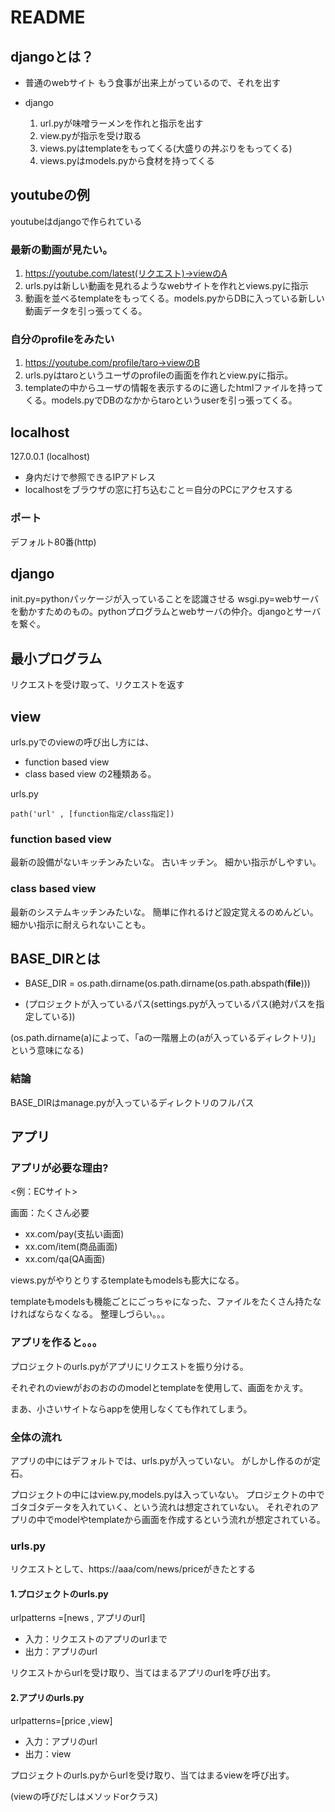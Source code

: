 # README

## djangoとは？

- 普通のwebサイト
もう食事が出来上がっているので、それを出す

- django
    1.  url.pyが味噌ラーメンを作れと指示を出す
    2.  view.pyが指示を受け取る
    3. views.pyはtemplateをもってくる(大盛りの丼ぶりをもってくる)
    4. views.pyはmodels.pyから食材を持ってくる

## youtubeの例

youtubeはdjangoで作られている

### 最新の動画が見たい。
1. https://youtube.com/latest(リクエスト)→viewのA
2. urls.pyは新しい動画を見れるようなwebサイトを作れとviews.pyに指示
3. 動画を並べるtemplateをもってくる。models.pyからDBに入っている新しい動画データを引っ張ってくる。



### 自分のprofileをみたい
1. https://youtube.com/profile/taro→viewのB
2. urls.pyはtaroというユーザのprofileの画面を作れとview.pyに指示。
3. templateの中からユーザの情報を表示するのに適したhtmlファイルを持ってくる。models.pyでDBのなかからtaroというuserを引っ張ってくる。


## localhost

127.0.0.1
(localhost)

- 身内だけで参照できるIPアドレス
- localhostをブラウザの窓に打ち込むこと＝自分のPCにアクセスする

### ポート
デフォルト80番(http)

## django

init.py=pythonパッケージが入っていることを認識させる
wsgi.py=webサーバを動かすためのもの。pythonプログラムとwebサーバの仲介。djangoとサーバを繋ぐ。


## 最小プログラム

リクエストを受け取って、リクエストを返す

## view

urls.pyでのviewの呼び出し方には、
- function based view 
- class based view
の2種類ある。

urls.py
```
path('url' , [function指定/class指定])

```


### function based view
最新の設備がないキッチンみたいな。
古いキッチン。
細かい指示がしやすい。

### class based view
最新のシステムキッチンみたいな。
簡単に作れるけど設定覚えるのめんどい。
細かい指示に耐えられないことも。

## BASE_DIRとは

- BASE_DIR = os.path.dirname(os.path.dirname(os.path.abspath(__file__)))

- (プロジェクトが入っているパス(settings.pyが入っているパス(絶対パスを指定している))

(os.path.dirname(a)によって、「aの一階層上の(aが入っているディレクトリ)」という意味になる)

### 結論
BASE_DIRはmanage.pyが入っているディレクトリのフルパス


## アプリ

### アプリが必要な理由?
<例：ECサイト>

画面：たくさん必要
- xx.com/pay(支払い画面)
- xx.com/item(商品画面)
- xx.com/qa(QA画面)

views.pyがやりとりするtemplateもmodelsも膨大になる。

templateもmodelsも機能ごとにごっちゃになった、ファイルをたくさん持たなければならなくなる。
整理しづらい。。。

### アプリを作ると。。。

プロジェクトのurls.pyがアプリにリクエストを振り分ける。

それぞれのviewがおのおののmodelとtemplateを使用して、画面をかえす。


まあ、小さいサイトならappを使用しなくても作れてしまう。

### 全体の流れ

アプリの中にはデフォルトでは、urls.pyが入っていない。
がしかし作るのが定石。


プロジェクトの中にはview.py,models.pyは入っていない。
プロジェクトの中でゴタゴタデータを入れていく、という流れは想定されていない。
それぞれのアプリの中でmodelやtemplateから画面を作成するという流れが想定されている。

### urls.py
リクエストとして、https://aaa/com/news/priceがきたとする
#### 1.プロジェクトのurls.py
urlpatterns =[news , アプリのurl]
- 入力：リクエストのアプリのurlまで
- 出力：アプリのurl

リクエストからurlを受け取り、当てはまるアプリのurlを呼び出す。
#### 2.アプリのurls.py
urlpatterns=[price ,view]
- 入力：アプリのurl
- 出力：view

プロジェクトのurls.pyからurlを受け取り、当てはまるviewを呼び出す。


(viewの呼びだしはメソッドorクラス)
